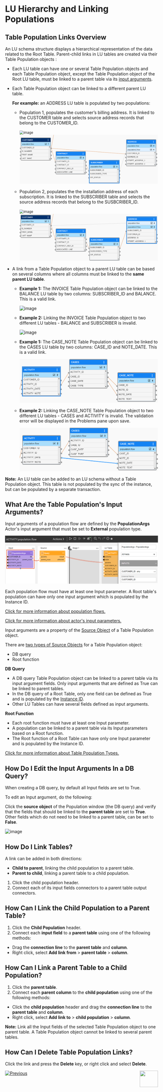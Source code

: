 # LU Hierarchy and Linking Populations

## Table Population Links Overview
An LU schema structure displays a hierarchical representation of the data related to the Root Table. Parent-child links in LU tables are created via their Table Population objects :
* Each LU table can have one or several Table Population objects and each Table Population object, except the Table Population object of the Root LU table, must be linked to a parent table via its [input arguments](/articles/03_logical_units/12_LU_hierarchy_and_linking_table_population.md#what-are-the-table-populations-input-arguments). 

* Each Table Population object can be linked to a different parent LU table.

  **For example:** an ADDRESS LU table is populated by two populations: 

  * Population 1, populates the customer’s billing address. It is linked to the CUSTOMER table and selects source address records that belong to the CUSTOMER_ID.

    <studio>

    <img src="images/03_12_link_tables1.png" alt="image" style="zoom:80%;" />

    </studio>

    <web>

    <img src="images/web/12_link_tables_1.PNG" alt="image" style="zoom:80%;" />

    </web>

  * Population 2, populates the the installation address of each subscription. It is linked to the SUBSCRIBER table and selects the source address records that belong to the SUSBCRIBER_ID.

    <studio>
    
    <img src="images/03_12_link_tables2.png" alt="image" style="zoom:80%;" />
    
    </studio>
    
    <web>
    
    <img src="images/web/12_link_tables_2.PNG" alt="image" style="zoom:80%;" />
    
    </web>

* A link from a Table Population object to a parent LU table can be based on several columns where all columns must be linked to the **same parent LU table**.

  <studio>

  * **Example 1:** The INVOICE Table Population object can be linked to the BALANCE LU table by two columns: SUBSCRIBER_ID and BALANCE. This is a valid link.

    ![image](images/03_12_link_tables3.png)

  * **Example 2:** Linking the INVOICE Table Population object to two different LU tables - BALANCE and SUBSCRIBER is invalid.
  
    ![image](images/03_12_link_tables4.png)
    
    </studio>
    
    <web>
    
  * **Example 1:** The CASE_NOTE Table Population object can be linked to the CASES LU table by two columns: CASE_ID and NOTE_DATE. This is a valid link.
  
    <img src="images/web/12_link_tables_3.PNG" alt="image" style="zoom:80%;" />
    
  * **Example 2:** Linking the CASE_NOTE Table Population object to two different LU tables - CASES and ACTIVITY is invalid. The validation error will be displayed in the Problems pane upon save.
  
    <img src="images/web/12_link_tables_4.PNG" alt="image" style="zoom:80%;" />
  
    </web>

**Note:** An LU table can be added to an LU schema without a Table Population object. This table is not populated by the sync of the instance, but can be populated by a separate transaction.


## What Are the Table Population's Input Arguments?
<web>

Input arguments of a population flow are defined by the **PopulationArgs** Actor's input argument that must be set to **External** population type.

<img src="images/web/12_link_tables_5.PNG" alt="image" style="zoom:80%;" />

Each population flow must have at least one Input parameter. A Root table's population can have only one input argument which is populated by the Instance ID.

[Click for more information about population flows.](/articles/07_table_population/14_table_population_based_Broadway.md)

[Click for more information about actor's input parameters.](/articles/19_Broadway/03_broadway_actor_window.md#actors-inputs-and-outputs)

</web>

<studio>

Input arguments are a property of the [Source Object](/articles/01_fabric_overview/02_fabric_glossary.md#source-object)  of a Table Population object.

There are [two types of Source Objects](/articles/07_table_population/02_source_object_types.md) for a Table Population object:
* DB query
* Root function

**DB Query**
* A DB query Table Population object can be linked to a parent table via its input argument fields. Only input arguments that are defined as True can be linked to parent tables.
* In the DB query of a Root Table, only one field can be defined as True and is populated by the [Instance ID](/articles/01_fabric_overview/02_fabric_glossary.md#instance-id).
* Other LU Tables can have several fields defined as input arguments. 

**Root Function**
* Each root function must have at least one Input parameter.
* A population can be linked to a parent table via its Input parameters based on a Root function. 
* The Root function of a Root Table can have only one Input parameter and is populated by the Instance ID.

[Click for more information about Table Population Types.](/articles/07_table_population/02_source_object_types.md#table-population---source-object-types)




## How Do I Edit the Input Arguments In a DB Query?
When creating a DB query, by default all Input fields are set to True.  

To edit an Input argument, do the following: 

Click the **source object** of the Population window (the DB query) and verify that the fields that should be linked to the **parent table** are set to **True**. Other fields which do not need to be linked to a parent table, can be set to **False**. 

![image](images/03_12_link_tables5.png)

</studio>

## How Do I Link Tables? 
A link can be added in both directions:
* **Child to parent**, linking the child population to a parent table.
* **Parent to child**, linking a parent table to a child population.

<web>

1. Click the child population header.
1. Connect each of its input fields connectors to a parent table output connectors.

</web>

<studio>

## How Can I Link the Child Population to a Parent Table? 
1. Click the **Child Population** header.
1. Connect each **input field** to a **parent table** using one of the following methods:
  * Drag the **connection line** to the **parent table** and **column**.
  * Right click, select **Add link from** > **parent table** > **column**.

## How Can I Link a Parent Table to a Child Population?
1. Click the **parent table**.
1. Connect each **parent column** to the **child population** using one of the following methods:
  * Click the **child population** header and drag the **connection line** to the **parent table** and **column**.
  * Right click, select **Add link to** > **child population** > **column**.

</studio>



**Note:** Link all the Input fields of the selected Table Population object to one parent table. A Table Population object cannot be linked to several parent tables. 



## How Can I Delete Table Population Links?

Click the link and press the **Delete** key<studio>, or right click and select **Delete**</studio>.



[![Previous](/articles/images/Previous.png)](/articles/03_logical_units/11_add_delete_table_population.md)[<img align="right" width="60" height="54" src="/articles/images/Next.png">](/articles/03_logical_units/13_disable_enable_populations_in_schema.md)



